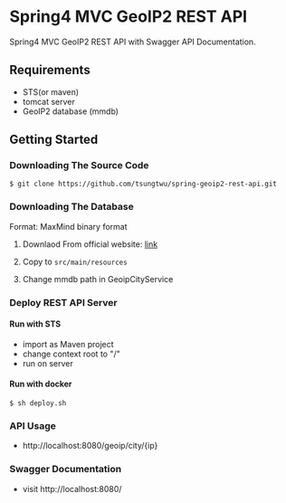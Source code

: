 

Spring4 MVC GeoIP2 REST API
===============================================================
Spring4 MVC GeoIP2 REST API with Swagger API Documentation.

##  Requirements
- STS(or maven)
- tomcat server
- GeoIP2 database (mmdb)


## Getting Started

### Downloading The Source Code

```
$ git clone https://github.com/tsungtwu/spring-geoip2-rest-api.git
```

### Downloading The Database
Format: MaxMind binary format

1. Downlaod From official website: [link](https://dev.maxmind.com/geoip/geoip2/geolite2/)

2. Copy to `src/main/resources`
3. Change mmdb path in GeoipCityService


### Deploy REST API Server

#### Run with STS
  - import as Maven project
  - change context root to "/"
  - run on server


#### Run with docker

```
$ sh deploy.sh

```

### API Usage

- http://localhost:8080/geoip/city/{ip}

### Swagger Documentation

- visit http://localhost:8080/